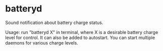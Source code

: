 batteryd
========

Sound notification about battery charge status.

Usage: run "batteryd X" in terminal, where X is a desirable battery charge level for control.
It can also be added to autostart.
You can start multiple daemons for various charge levels.
